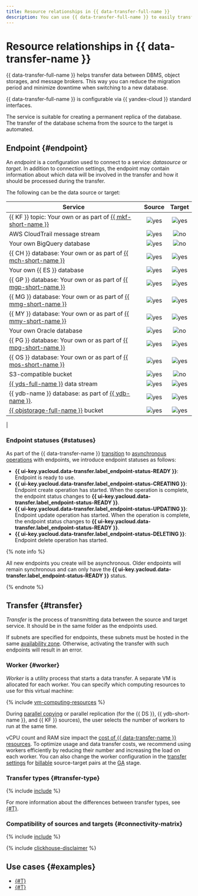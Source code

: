 ```yaml
---
title: Resource relationships in {{ data-transfer-full-name }}
description: You can use {{ data-transfer-full-name }} to easily transfer data between databases. The service enables you to save time on migration, minimize downtime when switching to a new database, and maintain a database replica that is always up to date.
---
```


# Resource relationships in {{ data-transfer-name }}

{{ data-transfer-full-name }} helps transfer data between DBMS, object storages, and message brokers. This way you can reduce the migration period and minimize downtime when switching to a new database.

{{ data-transfer-full-name }} is configurable via {{ yandex-cloud }} standard interfaces.

The service is suitable for creating a permanent replica of the database. The transfer of the database schema from the source to the target is automated.

## Endpoint {#endpoint}

An _endpoint_ is a configuration used to connect to a service: _datasource_ or _target_. In addition to connection settings, the endpoint may contain information about which data will be involved in the transfer and how it should be processed during the transfer.

The following can be the data source or target:

| Service                                                                                                                                |                                Source                                |               Target               |
|---------------------------------------------------------------------------------------------------------------------------------------|:----------------------------------------------------------------------:|:------------------------------------:|
| {{ KF }} topic: Your own or as part of [{{ mkf-short-name }}](../../managed-kafka/)                                       |                  ![yes](../../_assets/common/yes.svg)                  | ![yes](../../_assets/common/yes.svg) |
| AWS CloudTrail message stream                                                                                                        |                  ![yes](../../_assets/common/yes.svg)                  |  ![no](../../_assets/common/no.svg)  |
| Your own BigQuery database                                                                                                      |                  ![yes](../../_assets/common/yes.svg)                  |  ![no](../../_assets/common/no.svg)  |
| {{ CH }} database: Your own or as part of [{{ mch-short-name }}](../../managed-clickhouse/)                            |                  ![yes](../../_assets/common/yes.svg)                  | ![yes](../../_assets/common/yes.svg) |
| Your own {{ ES }} database                                                                                                      |                  ![yes](../../_assets/common/yes.svg)                  | ![yes](../../_assets/common/yes.svg) |
| {{ GP }} database: Your own or as part of [{{ mgp-short-name }}](../../managed-greenplum/)                             |                  ![yes](../../_assets/common/yes.svg)                  | ![yes](../../_assets/common/yes.svg) |
| {{ MG }} database: Your own or as part of [{{ mmg-short-name }}](../../storedoc/)                               |                  ![yes](../../_assets/common/yes.svg)                  | ![yes](../../_assets/common/yes.svg) |
| {{ MY }} database: Your own or as part of [{{ mmy-short-name }}](../../managed-mysql/)                                 |                  ![yes](../../_assets/common/yes.svg)                  | ![yes](../../_assets/common/yes.svg) |
| Your own Oracle database                                                                                                        |                  ![yes](../../_assets/common/yes.svg)                  |  ![no](../../_assets/common/no.svg)  |
| {{ PG }} database: Your own or as part of [{{ mpg-short-name }}](../../managed-postgresql/)                            |                  ![yes](../../_assets/common/yes.svg)                  | ![yes](../../_assets/common/yes.svg) |
| {{ OS }} database: Your own or as part of [{{ mos-short-name }}](../../managed-opensearch/)                            |                  ![yes](../../_assets/common/yes.svg)                  | ![yes](../../_assets/common/yes.svg) |
| S3-compatible bucket |                  ![yes](../../_assets/common/yes.svg)                  |  ![no](../../_assets/common/no.svg)  |
| [{{ yds-full-name }}](../../data-streams/) data stream                                                                               |                  ![yes](../../_assets/common/yes.svg)                  | ![yes](../../_assets/common/yes.svg) |
| {{ ydb-name }} database: as part of [{{ ydb-name }}](../../ydb/).                                                           |                  ![yes](../../_assets/common/yes.svg)                  | ![yes](../../_assets/common/yes.svg) |
| [{{ objstorage-full-name }}](../../storage/) bucket                                                                                    |                  ![yes](../../_assets/common/yes.svg)                  | ![yes](../../_assets/common/yes.svg) |
| 

### Endpoint statuses {#statuses}

As part of the {{ data-transfer-name }} [transition](../release-notes/2501.md) to [asynchronous operations](../../api-design-guide/concepts/async.md) with endpoints, we introduce endpoint statuses as follows:

* **{{ ui-key.yacloud.data-transfer.label_endpoint-status-READY }}**: Endpoint is ready to use.
* **{{ ui-key.yacloud.data-transfer.label_endpoint-status-CREATING }}**: Endpoint create operation has started. When the operation is complete, the endpoint status changes to **{{ ui-key.yacloud.data-transfer.label_endpoint-status-READY }}**.
* **{{ ui-key.yacloud.data-transfer.label_endpoint-status-UPDATING }}**: Endpoint update operation has started. When the operation is complete, the endpoint status changes to **{{ ui-key.yacloud.data-transfer.label_endpoint-status-READY }}**.
* **{{ ui-key.yacloud.data-transfer.label_endpoint-status-DELETING }}**: Endpoint delete operation has started.

{% note info %}

All new endpoints you create will be asynchronous. Older endpoints will remain synchronous and can only have the **{{ ui-key.yacloud.data-transfer.label_endpoint-status-READY }}** status.

{% endnote %}

## Transfer {#transfer}

_Transfer_ is the process of transmitting data between the source and target service. It should be in the same folder as the endpoints used.

If subnets are specified for endpoints, these subnets must be hosted in the same [availability zone](../../overview/concepts/geo-scope.md). Otherwise, activating the transfer with such endpoints will result in an error.

### Worker {#worker}

_Worker_ is a utility process that starts a data transfer. A separate VM is allocated for each worker. You can specify which computing resources to use for this virtual machine:

{% include [vm-computing-resources](../../_includes/data-transfer/vm-computing-resources.md) %}

During [parallel copying](sharded.md) or parallel replication (for the {{ DS }}, {{ ydb-short-name }}, and {{ KF }} sources), the user selects the number of workers to run at the same time.

vCPU count and RAM size impact the [cost of {{ data-transfer-name }} resources](../pricing.md). To optimize usage and data transfer costs, we recommend using workers efficiently by reducing their number and increasing the load on each worker. You can also change the worker configuration in the [transfer settings](../operations/transfer.md#update) for [billable](../pricing.md) source-target pairs at the [GA](../../overview/concepts/launch-stages.md) stage.

### Transfer types {#transfer-type}

{% include [include](../../_includes/data-transfer/transfer-types.md) %}

For more information about the differences between transfer types, see [{#T}](./transfer-lifecycle.md).

### Compatibility of sources and targets {#connectivity-matrix}

{% include [include](../../_includes/data-transfer/connectivity-marix.md) %}

{% include [clickhouse-disclaimer](../../_includes/clickhouse-disclaimer.md) %}

## Use cases {#examples}

* [{#T}](../tutorials/index.md)
* [{#T}](../operations/index.md)